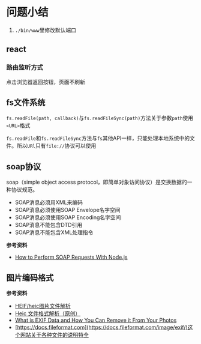 # 问题小结

1. `./bin/www`里修改默认端口

## react

### 路由监听方式


点击浏览器返回按钮，页面不刷新


## fs文件系统

`fs.readFile(path, callback)`与`fs.readFileSync(path)`方法关于参数`path`使用`<URL>`格式

`fs.readFile`和`fs.readFileSync`方法与`fs`其他API一样，只能处理本地系统中的文件。所以`URl`只有`file://`协议可以使用

## soap协议
soap（simple object access protocol，即简单对象访问协议）是交换数据的一种协议规范。

- SOAP消息必须用XML来编码
- SOAP消息必须使用SOAP Envelope名字空间
- SOAP消息必须使用SOAP Encoding名字空间
- SOAP消息不能包含DTD引用
- SOAP消息不能包含XML处理指令

**参考资料**
- [How to Perform SOAP Requests With Node.js](https://betterprogramming.pub/how-to-perform-soap-requests-with-node-js-4a9627070eb6)

## 图片编码格式
**参考资料**
- [HEIF/heic图片文件解析](https://zhuanlan.zhihu.com/p/35847861)
- [Heic 文件格式解析（原创）](https://www.freebuf.com/column/164833.html)
- [What is EXIF Data and How You Can Remove it From Your Photos](https://photographylife.com/what-is-exif-data)
- [https://docs.fileformat.com](https://docs.fileformat.com/image/exif/)这个网站关于各种文件的说明特全